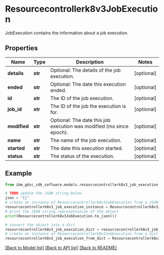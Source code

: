 # Resourcecontrollerk8v3JobExecution

JobExecution contains the information about a job execution.

## Properties

Name | Type | Description | Notes
------------ | ------------- | ------------- | -------------
**details** | **str** | Optional: The details of the job execution. | [optional] 
**ended** | **str** | Optional: The date this execution ended. | [optional] 
**id** | **str** | The ID of the job execution. | [optional] 
**job_id** | **str** | The ID of the job the execution is for. | [optional] 
**modified** | **str** | Optional: The date this job execution was modified (ms since epoch). | [optional] 
**name** | **str** | The name of the job execution. | [optional] 
**started** | **str** | The date this execution started. | [optional] 
**status** | **str** | The status of the execution. | [optional] 

## Example

```python
from ibm_gdsc_sdk_software.models.resourcecontrollerk8v3_job_execution import Resourcecontrollerk8v3JobExecution

# TODO update the JSON string below
json = "{}"
# create an instance of Resourcecontrollerk8v3JobExecution from a JSON string
resourcecontrollerk8v3_job_execution_instance = Resourcecontrollerk8v3JobExecution.from_json(json)
# print the JSON string representation of the object
print(Resourcecontrollerk8v3JobExecution.to_json())

# convert the object into a dict
resourcecontrollerk8v3_job_execution_dict = resourcecontrollerk8v3_job_execution_instance.to_dict()
# create an instance of Resourcecontrollerk8v3JobExecution from a dict
resourcecontrollerk8v3_job_execution_from_dict = Resourcecontrollerk8v3JobExecution.from_dict(resourcecontrollerk8v3_job_execution_dict)
```
[[Back to Model list]](../README.md#documentation-for-models) [[Back to API list]](../README.md#documentation-for-api-endpoints) [[Back to README]](../README.md)


